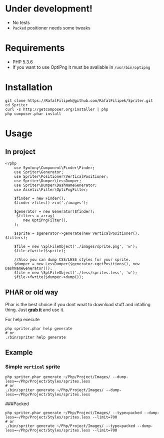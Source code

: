 Under development!
==================

 * No tests
 * `Packed` positioner needs some tweaks

Requirements
============

 * PHP 5.3.6
 * If you want to use OptiPng it must be avaliable in `/usr/bin/optipng`

Installation
============

```
git clone https://RafalFilipek@github.com/RafalFilipek/Spriter.git
cd Spriter
curl -s http://getcomposer.org/installer | php
php composer.phar install
```

Usage
=====

In project
----------

```
<?php
	use Symfony\Component\Finder\Finder;
	use Spriter\Generator;
	use Spriter\Positioner\VerticalPositioner;
	use Spriter\Dumper\LessDumper;
	use Spriter\Dumper\DashNameGenerator;
	use Assetic\Filter\OptiPngFilter;

	$finder = new Finder();
	$finder->files()->in('./images');

	$generator = new Generator($finder);
	 $filters = array(
		new OptiPngFilter(),
	);

	$sprite = $generator->generate(new VerticalPositioner(), $filters);

	$file = new \SplFileObject('./images/sprite.png', 'w');
	$file->fwrite($sprite);

	//Also you can dump CSS/LESS styles for your sprite.
	$dumper = new LessDumper($generator->getPositions(), new DashNameGenerator());
	$file = new \SplFileObject('./less/sprites.less', 'w');
	$file->fwrite($dumper->dump());
```

PHAR or old way
---------------

Phar is the best choice if you dont wnat to download stuff and intalling thing. Just [**grab it**](https://github.com/RafalFilipek/Spriter/raw/master/spriter.phar) and use it.

For help execute

```
php spriter.phar help generate
# or
./bin/spriter help generate
```


Example
-------

### Simple `vertical` sprite
```
php spriter.phar generate ~/Php/Project/Images/ --dump-less=~/Php/Project/Styles/sprites.less
# or
./bin/spriter generate ~/Php/Project/Images/ --dump-less=~/Php/Project/Styles/sprites.less
```
###Packed
```
php spriter.phar generate ~/Php/Project/Images/ --type=packed --dump-less=~/Php/Project/Styles/sprites.less --limit=700
# or
./bin/spriter generate ~/Php/Project/Images/ --type=packed --dump-less=~/Php/Project/Styles/sprites.less --limit=700
```
